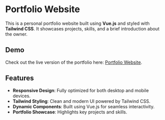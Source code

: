 # Portfolio Website

This is a personal portfolio website built using **Vue.js** and styled with **Tailwind CSS**. It showcases projects, skills, and a brief introduction about the owner.

## Demo  
Check out the live version of the portfolio here: [Portfolio Website](https://oguzhan00yildiz.github.io/portfolio/#/).

## Features  
- **Responsive Design**: Fully optimized for both desktop and mobile devices.  
- **Tailwind Styling**: Clean and modern UI powered by Tailwind CSS.  
- **Dynamic Components**: Built using Vue.js for seamless interactivity.  
- **Portfolio Showcase**: Highlights key projects and skills.  
